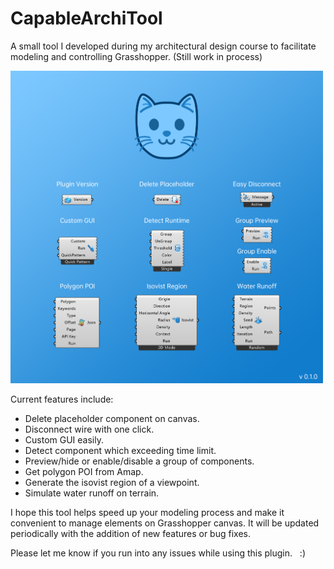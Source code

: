 # CapableArchiTool

A small tool I developed during my architectural design course to facilitate modeling and controlling Grasshopper. (Still work in process)

<img src="pic.jpg" width="500px">

Current features include:
* Delete placeholder component on canvas.
* Disconnect wire with one click.
* Custom GUI easily.
* Detect component which exceeding time limit.
* Preview/hide or enable/disable a group of components.
* Get polygon POI from Amap.
* Generate the isovist region of a viewpoint.
* Simulate water runoff on terrain.

I hope this tool helps speed up your modeling process and make it convenient to manage elements on Grasshopper canvas. It will be updated periodically with the addition of new features or bug fixes.

Please let me know if you run into any issues while using this plugin.   :)

